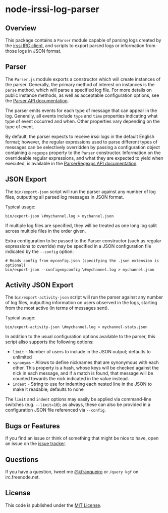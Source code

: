 # node-irssi-log-parser

## Overview

This package contains a `Parser` module capable of parsing logs created by the
[irssi IRC client](http://irssi.org/), and scripts to export parsed logs or
information from those logs in JSON format.

## Parser

The `Parser.js` module exports a constructor which will create instances of the
parser.  Generally, the primary method of interest on instances is the `parse`
method, which will parse a specified log file.  For more details on public
instance methods, as well as acceptable configuration options, see the
[Parser API documentation](API.md).

The parser emits events for each type of message that can appear in the log.
Generally, all events include `type` and `time` properties indicating what type
of event occurred and when.  Other properties vary depending on the type of event.

By default, the parser expects to receive irssi logs in the default English
format; however, the regular expressions used to parse different types of
messages can be selectively overridden by passing a configuration object
containing a `regexps` property to the `Parser` constructor.  Information on the
overrideable regular expressions, and what they are expected to yield when
executed, is available in the [ParserRegexps API documentation](API.md#ParserRegexps).

## JSON Export

The `bin/export-json` script will run the parser against any number of log files,
outputting all parsed log messages in JSON format.

Typical usage:

	bin/export-json \#mychannel.log > mychannel.json

If multiple log files are specified, they will be treated as one long log
split across multiple files in the order given.

Extra configuration to be passed to the Parser constructor (such as regular
expressions to override) may be specified in a JSON configuration file
indicated by the `--config` option:

	# Reads config from myconfig.json (specifying the .json extension is optional)
	bin/export-json --config=myconfig \#mychannel.log > mychannel.json

## Activity JSON Export

The `bin/export-activity-json` script will run the parser against any number of
log files, outputting information on users observed in the logs, starting from
the most active (in terms of messages sent).

Typical usage:

	bin/export-activity-json \#mychannel.log > mychannel-stats.json

In addition to the usual configuration options available to the parser, this
script allso supports the following options:

* `limit` - Number of users to include in the JSON output; defaults to unlimited
* `synonyms` - Allows to define nicknames that are synonymous with each other.
	This property is a hash, whose keys will be checked against the nick in each
	message, and if a match is found, that message will be counted towards the
	nick indicated in the value instead.
* `indent` - String to use for indenting each nested line in the JSON to make
	it readable; defaults to none

The `limit` and `indent` options may easily be applied via command-line switches
(e.g. `--limit=10`); as always, these can also be provided in a configuration
JSON file referenced via `--config`.

## Bugs or Features

If you find an issue or think of something that might be nice to have, open an
issue on the [issue tracker](https://github.com/kfranqueiro/node-irssi-log-parser/issues).

## Questions

If you have a question, tweet me [@kfranqueiro](https://twitter.com/kfranqueiro)
or `/query kgf` on irc.freenode.net.

## License

This code is published under the [MIT License](LICENSE).
